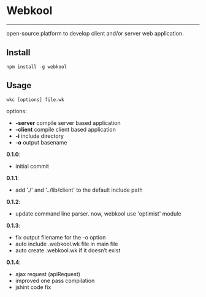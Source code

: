 # Webkool
***
open-source platform to develop client and/or server web application.

## Install

    npm install -g webkool
    
## Usage

    wkc [options] file.wk

  options:
  
-   **-server** compile server based application
-   **-client**  compile client based application
-   **-i**        include directory
-   **-o**        output basename


**0.1.0**:

-   initial commit

**0.1.1**:

-   add './' and '../lib/client' to the default include path

**0.1.2**:

-	update command line parser. now, webkool use 'optimist' module

**0.1.3**:

-	fix output filename for the -o option
-	auto include .webkool.wk file in main file
-	auto create .webkool.wk if it doesn’t exist

**0.1.4**:

-	ajax request (apiRequest)
-	improved one pass compilation
- 	jshint code fix

